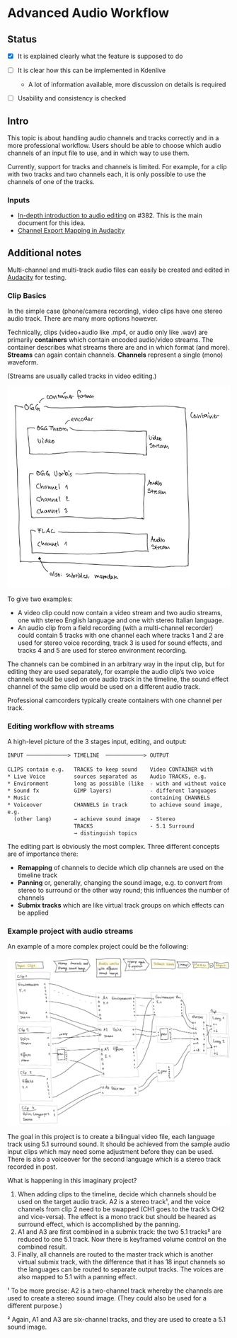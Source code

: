 # Advanced Audio Workflow


## Status

* [x] It is explained clearly what the feature is supposed to do
* [ ] It is clear how this can be implemented in Kdenlive
  * A lot of information available, more discussion on details is required
* [ ] Usability and consistency is checked


## Intro

This topic is about handling audio channels and tracks correctly and in a more professional workflow. Users should be able to choose which audio channels of an input file to use, and in which way to use them.

Currently, support for tracks and channels is limited. For example, for a clip with two tracks and two channels each, it is only possible to use the channels of one of the tracks.

### Inputs

* [In-depth introduction to audio editing](https://invent.kde.org/kde/kdenlive/uploads/fec036664d3c462ffaa6d664512551c1/Audio_guide_updated_Mar_06_2020_ver01.pdf) on #382. This is the main document for this idea.
* [Channel Export Mapping in Audacity](https://manual.audacityteam.org/man/advanced_mixing_options.html)


## Additional notes

Multi-channel and multi-track audio files can easily be created and edited in [Audacity](https://www.audacityteam.org/) for testing.

### Clip Basics

In the simple case (phone/camera recording), video clips have one stereo audio track. There are many more options however.

Technically, clips (video+audio like .mp4, or audio only like .wav) are primarily **containers** which contain encoded audio/video streams. The container describes what streams there are and in which format (and more). **Streams** can again contain channels. **Channels** represent a single (mono) waveform.

(Streams are usually called tracks in video editing.)

![image](uploads/79a760ee671fa9061b110d254996315a/image.png)

To give two examples:

* A video clip could now contain a video stream and two audio streams, one with stereo English language and one with stereo Italian language.
* An audio clip from a field recording (with a multi-channel recorder) could contain 5 tracks with one channel each where tracks 1 and 2 are used for stereo voice recording, track 3 is used for sound effects, and tracks 4 and 5 are used for stereo environment recording. 

The channels can be combined in an arbitrary way in the input clip, but for editing they are used separately, for example the audio clip’s two voice channels would be used on one audio track in the timeline, the sound effect channel of the same clip would be used on a different audio track.

Professional camcorders typically create containers with one channel per track.

### Editing workflow with streams

A high-level picture of the 3 stages input, editing, and output:

```
INPUT ─────────────> TIMELINE  ────────────> OUTPUT

CLIPS contain e.g.   TRACKS to keep sound    Video CONTAINER with
* Live Voice         sources separated as    Audio TRACKS, e.g.
* Environment        long as possible (like  - with and without voice
* Sound fx           GIMP layers)            - different languages
* Music                                      containing CHANNELS
* Voiceover          CHANNELS in track       to achieve sound image, e.g.
  (other lang)       → achieve sound image   - Stereo
                     TRACKS                  - 5.1 Surround
                     → distinguish topics    
```

The editing part is obviously the most complex. Three different concepts are of importance there:

* **Remapping** of channels to decide which clip channels are used on the timeline track
* **Panning** or, generally, changing the sound image, e.g. to convert from stereo to surround or the other way round; this influences the number of channels
* **Submix tracks** which are like virtual track groups on which effects can be applied


### Example project with audio streams

An example of a more complex project could be the following:

![image](uploads/2aede732c2073e145c9dcc3696ca868c/image.png)

The goal in this project is to create a bilingual video file, each language track using 5.1 surround sound. It should be achieved from the sample audio input clips which may need some adjustment before they can be used. There is also a voiceover for the second language which is a stereo track recorded in post.

What is happening in this imaginary project?

1. When adding clips to the timeline, decide which channels should be used on the target audio track. A2 is a stereo track¹, and the voice channels from clip 2 need to be swapped (CH1 goes to the track’s CH2 and vice-versa). The effect is a mono track but should be heared as surround effect, which is accomplished by the panning.
2. A1 and A3 are first combined in a submix track: the two 5.1 tracks² are reduced to one 5.1 track. Now there is keyframed volume control on the combined result.
3. Finally, all channels are routed to the master track which is another virtual submix track, with the difference that it has 18 input channels so the languages can be routed to separate output tracks. The voices are also mapped to 5.1 with a panning effect.

¹ To be more precise: A2 is a two-channel track whereby the channels are used to create a stereo sound image. (They could also be used for a different purpose.)

² Again, A1 and A3 are six-channel tracks, and they are used to create a 5.1 sound image.